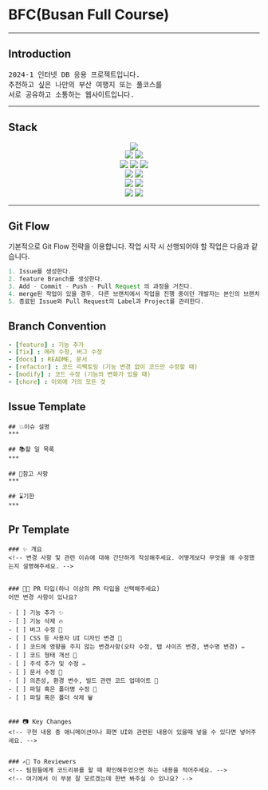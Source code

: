 # BFC(Busan Full Course)
***
## Introduction
<pre style="ine-height: 2">
2024-1 인터넷 DB 응용 프로젝트입니다.
추천하고 싶은 나만의 부산 여행지 또는 풀코스를
서로 공유하고 소통하는 웹사이트입니다.
</pre>
***
## Stack

<div align="center">
  <img src="https://img.shields.io/badge/html5-E34F26?style=for-the-badge&logo=html5&logoColor=white">
  <br>
  <img src="https://img.shields.io/badge/css-1572B6?style=for-the-badge&logo=css3&logoColor=white"> 
  <img src="https://img.shields.io/badge/Bootstrapap-7952B3?style=for-the-badge&logo=bootstrap&logoColor=white"/>
  <br>
  <img src="https://img.shields.io/badge/javascript-F7DF1E?style=for-the-badge&logo=javascript&logoColor=black"> 
  <img src="https://img.shields.io/badge/Java-007396.svg?&style=for-the-badge&logo=openjdk&logoColor=white"> 
  <img src="https://img.shields.io/badge/Jsp-e76f00?style=for-the-badge&logo=openjdk&logoColor=white">
  <br>
  <img src="https://img.shields.io/badge/ORACLE%20DATABASE-F80000?style=for-the-badge&logo=oracle&logoColor=white"/> 
  <img src="https://img.shields.io/badge/apachetomcat-F8DC75?style=for-the-badge&logo=apachetomcat&logoColor=black"> 
  <br>
  <img src="https://img.shields.io/badge/Git-F05032?style=for-the-badge&logo=git&logoColor=white"/> <img src="https://img.shields.io/badge/GitHub-181717?style=for-the-badge&logo=GitHub&logoColor=white"/>
  <br>
  <img src="https://img.shields.io/badge/Eclipse%20IDE-2C2255.svg?&style=for-the-badge&logo=Eclipse%20IDE&logoColor=white"> 
  <img src="https://img.shields.io/badge/Discord-5865F2.svg?&style=for-the-badge&logo=Discord&logoColor=white"> 
</div>

***
## Git Flow
기본적으로 Git Flow 전략을 이용합니다. 작업 시작 시 선행되어야 할 작업은 다음과 같습니다.

```gradle
1. Issue를 생성한다.
2. feature Branch를 생성한다.
3. Add - Commit - Push - Pull Request 의 과정을 거친다.
4. merge된 작업이 있을 경우, 다른 브랜치에서 작업을 진행 중이던 개발자는 본인의 브랜치로 merge된 작업을 Pull 받아온다.
5. 종료된 Issue와 Pull Request의 Label과 Project를 관리한다.
```

## Branch Convention

```yaml
- [feature] : 기능 추가
- [fix] : 에러 수정, 버그 수정
- [docs] : README, 문서
- [refactor] : 코드 리펙토링 (기능 변경 없이 코드만 수정할 때)
- [modify] : 코드 수정 (기능의 변화가 있을 때)
- [chore] : 이외에 거의 모든 것
```

## Issue Template
```text
## 💥이슈 설명
***

## 📚할 일 목록
***

## 👀참고 사항
***

## ⌛기한
***

```

## Pr Template
```text
### ✨ 개요
<!-- 변경 사항 및 관련 이슈에 대해 간단하게 작성해주세요. 어떻게보다 무엇을 왜 수정했는지 설명해주세요. -->


### 🙋🏻 PR 타입(하나 이상의 PR 타입을 선택해주세요)
어떤 변경 사항이 있나요?

- [ ] 기능 추가 ✨
- [ ] 기능 삭제 🔥
- [ ] 버그 수정 🐛
- [ ] CSS 등 사용자 UI 디자인 변경 🎨
- [ ] 코드에 영향을 주지 않는 변경사항(오타 수정, 탭 사이즈 변경, 변수명 변경) ✏️
- [ ] 코드 형태 개선 🎨
- [ ] 주석 추가 및 수정 ✏️
- [ ] 문서 수정 📝
- [ ] 의존성, 환경 변수, 빌드 관련 코드 업데이트 🔨
- [ ] 파일 혹은 폴더명 수정 📂
- [ ] 파일 혹은 폴더 삭제 🗑️


### 📷 Key Changes
<!-- 구현 내용 중 애니메이션이나 화면 UI와 관련된 내용이 있을때 넣을 수 있다면 넣어주세요. -->


### ✍🏻 To Reviewers
<!-- 팀원들에게 코드리뷰를 할 때 확인해주었으면 하는 내용을 적어주세요. -->
<!-- 여기에서 이 부분 잘 모르겠는데 한번 봐주실 수 있나요? -->
```
